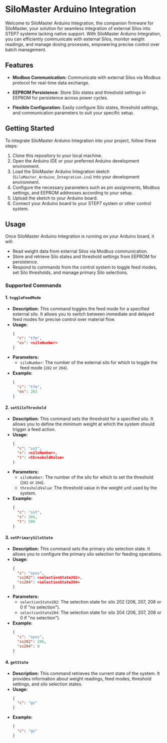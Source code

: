 # SiloMaster Arduino Integration

Welcome to SiloMaster Arduino Integration, the companion firmware for SiloMaster, your solution for seamless integration of external Silos into STEP7 systems lacking native support. With SiloMaster Arduino Integration, you can efficiently communicate with external Silos, monitor weight readings, and manage dosing processes, empowering precise control over batch management.

## Features

- **Modbus Communication:** Communicate with external Silos via Modbus protocol for real-time data exchange.
- **EEPROM Persistence:** Store Silo states and threshold settings in EEPROM for persistence across power cycles.

- **Flexible Configuration:** Easily configure Silo states, threshold settings, and communication parameters to suit your specific setup.

## Getting Started

To integrate SiloMaster Arduino Integration into your project, follow these steps:

1. Clone this repository to your local machine.
2. Open the Arduino IDE or your preferred Arduino development environment.
3. Load the SiloMaster Arduino Integration sketch (`SiloMaster_Arduino_Integration.ino`) into your development environment.
4. Configure the necessary parameters such as pin assignments, Modbus settings, and EEPROM addresses according to your setup.
5. Upload the sketch to your Arduino board.
6. Connect your Arduino board to your STEP7 system or other control system.

## Usage

Once SiloMaster Arduino Integration is running on your Arduino board, it will:

- Read weight data from external Silos via Modbus communication.
- Store and retrieve Silo states and threshold settings from EEPROM for persistence.
- Respond to commands from the control system to toggle feed modes, set Silo thresholds, and manage primary Silo selections.

### Supported Commands

#### 1. `toggleFeedMode`

- **Description:** This command toggles the feed mode for a specified external silo. It allows you to switch between immediate and delayed feed modes for precise control over material flow.
- **Usage:**
  ```json
  {
    "c": "tfm",
    "ex": <siloNumber>
  }
  ```
- **Parameters:**
  - `siloNumber`: The number of the external silo for which to toggle the feed mode (`202` or `204`).
- **Example:**
  ```json
  {
    "c": "tfm",
    "ex": 202
  }
  ```

#### 2. `setSiloThreshold`

- **Description:** This command sets the threshold for a specified silo. It allows you to define the minimum weight at which the system should trigger a feed action.
- **Usage:**
  ```json
  {
    "c": "sst",
    "s": <siloNumber>,
    "t": <thresholdValue>
  }
  ```
- **Parameters:**
  - `siloNumber`: The number of the silo for which to set the threshold (`202` or `204`).
  - `thresholdValue`: The threshold value in the weight unit used by the system.
- **Example:**
  ```json
  {
    "c": "sst",
    "s": 204,
    "t": 500
  }
  ```

#### 3. `setPrimarySiloState`

- **Description:** This command sets the primary silo selection state. It allows you to configure the primary silo selection for feeding operations.
- **Usage:**
  ```json
  {
    "c": "spss",
    "ss202": <selectionState202>,
    "ss204": <selectionState204>
  }
  ```
- **Parameters:**
  - `selectionState202`: The selection state for silo 202 (206, 207, 208 or 0 if "no selection").
  - `selectionState204`: The selection state for silo 204 (206, 207, 208 or 0 if "no selection").
- **Example:**
  ```json
  {
    "c": "spss",
    "ss202": 206,
    "ss204": 0
  }
  ```

#### 4. `getState`

- **Description:** This command retrieves the current state of the system. It provides information about weight readings, feed modes, threshold settings, and silo selection states.
- **Usage:**
  ```json
  {
    "c": "gs"
  }
  ```
- **Example:**
  ```json
  {
    "c": "gs"
  }
  ```
